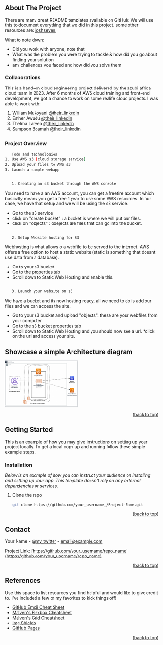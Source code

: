 <!-- Improved compatibility of back to top link: See: https://github.com/othneildrew/Best-README-Template/pull/73 -->
<a name="readme-top"></a>



<!-- ABOUT THE PROJECT -->
## About The Project

There are many great README templates available on GitHub; We will use this to document everything that we did in this project. some other resources are: [joshseven](https://github.com/joshseven/Cloud-portfolio), 

What to note down:
* Did you work with anyone, note that
* What was the problem you were trying to tackle & how did you go about finding your solution
* any challenges you faced and how did you solve them

### Collaborations
This is a hand-on cloud engineering project delivered by the azubi africa cloud team in 2023. After 6 months of AWS cloud training and front-end development, we got a chance to work on some realife cloud projects. 
I was able to work with:
 1. William Mukoyani [@their_linkedin](https://www.linkedin.com/in/william-j-mukoyani)
 2. Esther Awudu [@their_linkedin](https://www.linkedin.com/in/esther-awudu-33690320b/)
 3. Thelma Laryea [@their_linkedin](https://www.linkedin.com/in/thelma-laryea-73a49b1b4/)
 4. Sampson Boamah [@their_linkedin](https://www.linkedin.com/in/sampson-boamah-b3629a114/)
##
### Project Overview
```sh
   Todo and technologies
1. Use AWS s3 (cloud storage service)
2. Upload your files to AWS s3
3. Launch a sample webapp

```

##
```sh
   1. Creating an s3 bucket through the AWS console
```
You need to have a an AWS account, you can get a freetire account which basically means you get a free 1 year to use some AWS resources. In our case, we have that setup and we will be using the s3 service.
* Go to the s3 service
* click on "create bucket" :  a bucket is where we will put our files.
* click on "objects" : obejects are files that can go into the bucket.
##
```sh
   2. Setup Website hosting for S3
```
Webhosting is what allows o a webfile to be served to the internet. AWS offers a free option to host a static website (static is something that doesnt use data from a database).
* Go to your s3 bucket
* Go to the properties tab
* Scroll down to Static Web Hosting and enable this.
##
```sh
   3. Launch your website on s3
```
We have a bucket and its now hosting ready, all we need to do is add our files and we can access the site.
* Go to your s3 bucket and upload "objects". these are your webfiles from your computer
* Go to the s3 bucket properties tab
* Scroll down to Static Web Hosting and you should now see a url.
*click on the url and access your site.



## Showcase a simple Architecture diagram
<!-- setup a link to your images folder -->
<a href="[https://github.com/lawrencemuema/Cloud_project02](https://github.com/lawrencemuema/Cloud_project02/blob/main/images/fargate_arch.png)">
    <img src="images/fargate_arch.png" alt="Logo" width="auto" height="150">
</a>

<p align="right">(<a href="#readme-top">back to top</a>)</p>




<!-- GETTING STARTED -->
## Getting Started

This is an example of how you may give instructions on setting up your project locally.
To get a local copy up and running follow these simple example steps.


### Installation

_Below is an example of how you can instruct your audience on installing and setting up your app. This template doesn't rely on any external dependencies or services._

1. Clone the repo
   ```sh
   git clone https://github.com/your_username_/Project-Name.git
   ```

<p align="right">(<a href="#readme-top">back to top</a>)</p>



<!-- CONTACT -->
## Contact

Your Name - [@my_twitter](https://twitter.com/your_username) - email@example.com

Project Link: [https://github.com/your_username/repo_name](https://github.com/your_username/repo_name)

<p align="right">(<a href="#readme-top">back to top</a>)</p>



<!-- References -->
## References

Use this space to list resources you find helpful and would like to give credit to. I've included a few of my favorites to kick things off!

* [GitHub Emoji Cheat Sheet](https://www.webpagefx.com/tools/emoji-cheat-sheet)
* [Malven's Flexbox Cheatsheet](https://flexbox.malven.co/)
* [Malven's Grid Cheatsheet](https://grid.malven.co/)
* [Img Shields](https://shields.io)
* [GitHub Pages](https://pages.github.com)

<p align="right">(<a href="#readme-top">back to top</a>)</p>
